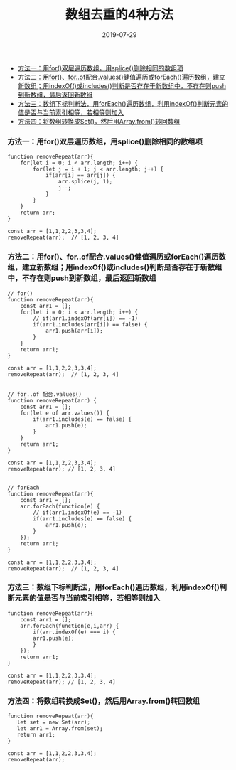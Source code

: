 ﻿---
layout: post
title: "数组去重的4种方法"
date: 2019-07-29  
description: "数组去重的4种方法"
tag: JavaScript
---

- [方法一：用for()双层遍历数组，用splice()删除相同的数组项](#%E6%96%B9%E6%B3%95%E4%B8%80%E7%94%A8for%E5%8F%8C%E5%B1%82%E9%81%8D%E5%8E%86%E6%95%B0%E7%BB%84%E7%94%A8splice%E5%88%A0%E9%99%A4%E7%9B%B8%E5%90%8C%E7%9A%84%E6%95%B0%E7%BB%84%E9%A1%B9)
- [方法二：用for()、for..of配合.values()健值遍历或forEach()遍历数组，建立新数组；用indexOf()或includes()判断是否存在于新数组中，不存在则push到新数组，最后返回新数组](#%E6%96%B9%E6%B3%95%E4%BA%8C%E7%94%A8forforof%E9%85%8D%E5%90%88values%E5%81%A5%E5%80%BC%E9%81%8D%E5%8E%86%E6%88%96foreach%E9%81%8D%E5%8E%86%E6%95%B0%E7%BB%84%E5%BB%BA%E7%AB%8B%E6%96%B0%E6%95%B0%E7%BB%84%E7%94%A8indexof%E6%88%96includes%E5%88%A4%E6%96%AD%E6%98%AF%E5%90%A6%E5%AD%98%E5%9C%A8%E4%BA%8E%E6%96%B0%E6%95%B0%E7%BB%84%E4%B8%AD%E4%B8%8D%E5%AD%98%E5%9C%A8%E5%88%99push%E5%88%B0%E6%96%B0%E6%95%B0%E7%BB%84%E6%9C%80%E5%90%8E%E8%BF%94%E5%9B%9E%E6%96%B0%E6%95%B0%E7%BB%84)
- [方法三：数组下标判断法，用forEach()遍历数组，利用indexOf()判断元素的值是否与当前索引相等，若相等则加入](#%E6%96%B9%E6%B3%95%E4%B8%89%E6%95%B0%E7%BB%84%E4%B8%8B%E6%A0%87%E5%88%A4%E6%96%AD%E6%B3%95%E7%94%A8foreach%E9%81%8D%E5%8E%86%E6%95%B0%E7%BB%84%E5%88%A9%E7%94%A8indexof%E5%88%A4%E6%96%AD%E5%85%83%E7%B4%A0%E7%9A%84%E5%80%BC%E6%98%AF%E5%90%A6%E4%B8%8E%E5%BD%93%E5%89%8D%E7%B4%A2%E5%BC%95%E7%9B%B8%E7%AD%89%E8%8B%A5%E7%9B%B8%E7%AD%89%E5%88%99%E5%8A%A0%E5%85%A5)
- [方法四：将数组转换成Set()，然后用Array.from()转回数组](#%E6%96%B9%E6%B3%95%E5%9B%9B%E5%B0%86%E6%95%B0%E7%BB%84%E8%BD%AC%E6%8D%A2%E6%88%90set%E7%84%B6%E5%90%8E%E7%94%A8arrayfrom%E8%BD%AC%E5%9B%9E%E6%95%B0%E7%BB%84)


### 方法一：用for()双层遍历数组，用splice()删除相同的数组项


    function removeRepeat(arr){
	    for(let i = 0; i < arr.length; i++) {
		    for(let j = i + 1; j < arr.length; j++) {
			    if(arr[i] == arr[j]) {
				    arr.splice(j, 1);
				    j--;
			    }
		    }
	    }
	    return arr;
    } 

    const arr = [1,1,2,2,3,3,4];
    removeRepeat(arr);  // [1, 2, 3, 4]


### 方法二：用for()、for..of配合.values()健值遍历或forEach()遍历数组，建立新数组；用indexOf()或includes()判断是否存在于新数组中，不存在则push到新数组，最后返回新数组

    // for()
    function removeRepeat(arr){
	    const arr1 = [];
	    for(let i = 0; i < arr.length; i++) {
		    // if(arr1.indexOf(arr[i]) == -1)
		    if(arr1.includes(arr[i]) == false) {
			    arr1.push(arr[i]);
		    }
	    }
	    return arr1;
    } 

    const arr = [1,1,2,2,3,3,4];
    removeRepeat(arr);  // [1, 2, 3, 4]
    
    
    // for..of 配合.values()
    function removeRepeat(arr) {
        const arr1 = [];
        for(let e of arr.values()) {
            if(arr1.includes(e) == false) {
                arr1.push(e);
            }
        }
        return arr1;
    }

    const arr = [1,1,2,2,3,3,4];
    removeRepeat(arr); // [1, 2, 3, 4]


    // forEach
    function removeRepeat(arr){
	    const arr1 = [];
	    arr.forEach(function(e) {
		    // if(arr1.indexOf(e) == -1)
		    if(arr1.includes(e) == false) {
			    arr1.push(e);
		    }
	    });
	    return arr1;
    } 

    const arr = [1,1,2,2,3,3,4];
    removeRepeat(arr);  // [1, 2, 3, 4]


### 方法三：数组下标判断法，用forEach()遍历数组，利用indexOf()判断元素的值是否与当前索引相等，若相等则加入


    function removeRepeat(arr){
	    const arr1 = [];
	    arr.forEach(function(e,i,arr) {
		    if(arr.indexOf(e) === i) {
			arr1.push(e);
		    }
	    });
        return arr1;
    } 

    const arr = [1,1,2,2,3,3,4];
    removeRepeat(arr); // [1, 2, 3, 4]
    
    
### 方法四：将数组转换成Set()，然后用Array.from()转回数组    
    
    
    function removeRepeat(arr){
	   let set = new Set(arr);
	   let arr1 = Array.from(set);
	   return arr1;
    } 

    const arr = [1,1,2,2,3,3,4];
    removeRepeat(arr);